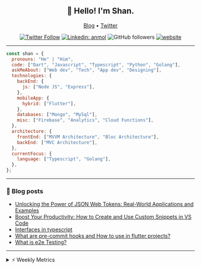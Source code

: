 <h2 align="center">👋 Hello! I'm Shan.</h2>
<p align="center">
  <a href="https://medium.com/feed/@shan-shaji">Blog</a> •
  <a href="https://twitter.com/intent/follow?screen_name=shan__shaji">Twitter</a>
</p>

<p align="center"><a href="https://twitter.com/intent/follow?screen_name=shan__shaji"><img src="https://img.shields.io/twitter/follow/shan__shaji?style=flat" alt="Twitter Follow"></a>
<a href="https://www.linkedin.com/in/shan-shaji/"><img src="https://img.shields.io/badge/shan-shaji?style=flat-square&amp;logo=Linkedin&amp;logoColor=white&amp;link=https://www.linkedin.com/in/shan-shaji/" alt="Linkedin: anmol"></a>
<img src="https://img.shields.io/github/followers/shan-shaji?label=Follow&amp;style=social" alt="GitHub followers">
<a href="http://shan-shaji.github.io/"><img src="https://img.shields.io/badge/Website-46a2f1.svg?&amp;style=flat-square&amp;logo=Google-Chrome&amp;logoColor=white&amp;link=http://shan-shaji.github.io/" alt="website"></a></p>

<hr>

```javascript
const shan = {
  pronouns: "He" | "Him",
  code: ["Dart", "Javascript", "Typescript", "Python", "Golang"],
  askMeAbout: ["Web dev", "Tech", "App dev", "Designing"],
  technologies: {
    backEnd: {
      js: ["Node JS", "Express"],
    },
    mobileApp: {
      hybrid: ["Flutter"],
    },
    databases: ["Mongo", "MySql"],
    misc: ["Firebase", "Analytics", "Cloud Functions"],
  },
  architecture: {
    frontEnd: ["MVVM Architecture", "Bloc Architecture"],
    backEnd: ["MVC Architecture"],
  },
  currentFocus: {
    language: ["Typescript", "Golang"],
  },
};
```

<hr>

<!-- I love connecting with different people</b> so if you want to say <b>hi, I'll be happy to meet you more!</b> 😊</em> -->

### 📕 Blog posts

<!-- BLOG-POST-LIST:START -->
- [Unlocking the Power of JSON Web Tokens: Real-World Applications and Examples](https://dev.to/shanshaji/unlocking-the-power-of-json-web-tokens-real-world-applications-and-examples-1m30)
- [Boost Your Productivity: How to Create and Use Custom Snippets in VS Code](https://dev.to/shanshaji/boost-your-productivity-how-to-create-and-use-custom-snippets-in-vs-code-5bbo)
- [Interfaces in typescript](https://dev.to/shanshaji/interfaces-in-typescript-55f8)
- [What are pre-commit hooks and How to use in flutter projects?](https://dev.to/shanshaji/what-are-pre-commit-hooks-and-how-to-use-in-flutter-projects-4c0m)
- [What is e2e Testing?](https://dev.to/shanshaji/what-is-e2e-testing-1eg0)
<!-- BLOG-POST-LIST:END -->

<hr>
<details>
    <summary>⚡ Weekly Metrics</summary>
    <p>
    
<!--START_SECTION:waka-->
![Code Time](http://img.shields.io/badge/Code%20Time-1%2C993%20hrs%2022%20mins-blue)

![Profile Views](http://img.shields.io/badge/Profile%20Views-1-blue)

**🐱 My GitHub Data** 

> 📦 ? Used in GitHub's Storage 
 > 
> 🏆 263 Contributions in the Year 2023
 > 
> 💼 Opted to Hire
 > 
> 📜 131 Public Repositories 
 > 
> 🔑 0 Private Repositories 
 > 
**I'm a Night 🦉** 

```text
🌞 Morning                4019 commits        ███░░░░░░░░░░░░░░░░░░░░░░   10.76 % 
🌆 Daytime                9989 commits        ███████░░░░░░░░░░░░░░░░░░   26.74 % 
🌃 Evening                17461 commits       ████████████░░░░░░░░░░░░░   46.75 % 
🌙 Night                  5881 commits        ████░░░░░░░░░░░░░░░░░░░░░   15.75 % 
```
📅 **I'm Most Productive on Thursday** 

```text
Monday                   5215 commits        ███░░░░░░░░░░░░░░░░░░░░░░   13.96 % 
Tuesday                  5893 commits        ████░░░░░░░░░░░░░░░░░░░░░   15.78 % 
Wednesday                4691 commits        ███░░░░░░░░░░░░░░░░░░░░░░   12.56 % 
Thursday                 8074 commits        █████░░░░░░░░░░░░░░░░░░░░   21.62 % 
Friday                   6330 commits        ████░░░░░░░░░░░░░░░░░░░░░   16.95 % 
Saturday                 3504 commits        ██░░░░░░░░░░░░░░░░░░░░░░░   09.38 % 
Sunday                   3643 commits        ██░░░░░░░░░░░░░░░░░░░░░░░   09.75 % 
```


📊 **This Week I Spent My Time On** 

```text
🕑︎ Time Zone: Asia/Kolkata

💬 Programming Languages: 
Dart                     22 hrs 49 mins      ███████████████░░░░░░░░░░   58.03 % 
TypeScript               12 hrs 5 mins       ████████░░░░░░░░░░░░░░░░░   30.72 % 
JSON                     1 hr 12 mins        █░░░░░░░░░░░░░░░░░░░░░░░░   03.07 % 
JavaScript               1 hr 1 min          █░░░░░░░░░░░░░░░░░░░░░░░░   02.61 % 
Bash                     42 mins             ░░░░░░░░░░░░░░░░░░░░░░░░░   01.81 % 

🔥 Editors: 
Android Studio           23 hrs 43 mins      ███████████████░░░░░░░░░░   60.30 % 
VS Code                  15 hrs 37 mins      ██████████░░░░░░░░░░░░░░░   39.70 % 

🐱‍💻 Projects: 
turbo-flutter            23 hrs 42 mins      ███████████████░░░░░░░░░░   60.27 % 
homeday                  14 hrs 17 mins      █████████░░░░░░░░░░░░░░░░   36.31 % 
sygil-webui              23 mins             ░░░░░░░░░░░░░░░░░░░░░░░░░   00.98 % 
guessing_game            20 mins             ░░░░░░░░░░░░░░░░░░░░░░░░░   00.87 % 
ruby-blog                17 mins             ░░░░░░░░░░░░░░░░░░░░░░░░░   00.74 % 

💻 Operating System: 
Mac                      38 hrs 54 mins      █████████████████████████   98.90 % 
Linux                    26 mins             ░░░░░░░░░░░░░░░░░░░░░░░░░   01.10 % 
```

**I Mostly Code in Dart** 

```text
Dart                     52 repos            ███████████░░░░░░░░░░░░░░   45.22 % 
Python                   5 repos             █░░░░░░░░░░░░░░░░░░░░░░░░   04.35 % 
Ruby                     3 repos             █░░░░░░░░░░░░░░░░░░░░░░░░   02.61 % 
Go                       3 repos             █░░░░░░░░░░░░░░░░░░░░░░░░   02.61 % 
Shell                    1 repo              ░░░░░░░░░░░░░░░░░░░░░░░░░   00.87 % 
```




 Last Updated on 23/04/2023 18:48:40 UTC
<!--END_SECTION:waka-->

</p>
 </details>
